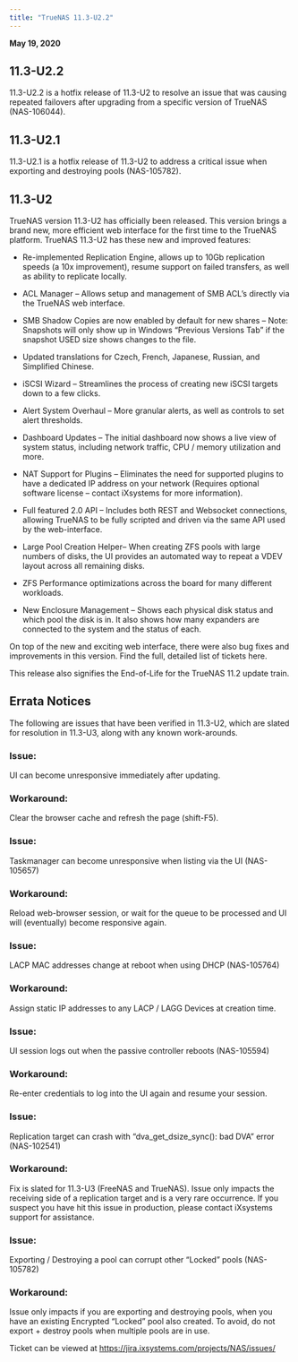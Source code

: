 ```yaml
---
title: "TrueNAS 11.3-U2.2"
---
```


**May 19, 2020**

## 11.3-U2.2

11.3-U2.2 is a hotfix release of 11.3-U2 to resolve an issue that was causing repeated failovers after upgrading from a specific version of TrueNAS (NAS-106044).

## 11.3-U2.1

11.3-U2.1 is a hotfix release of 11.3-U2 to address a critical issue when exporting and destroying pools (NAS-105782).

## 11.3-U2

TrueNAS version 11.3-U2 has officially been released. This version brings a brand new, more efficient web interface for the first time to the TrueNAS platform. TrueNAS 11.3-U2 has these new and improved features:

+ Re-implemented Replication Engine, allows up to 10Gb replication speeds (a 10x improvement), resume support on failed transfers, as well as ability to replicate locally.

+ ACL Manager – Allows setup and management of SMB ACL’s directly via the TrueNAS web interface.

+ SMB Shadow Copies are now enabled by default for new shares – Note: Snapshots will only show up in Windows “Previous Versions Tab” if the snapshot USED size shows changes to the file.

+ Updated translations for Czech, French, Japanese, Russian, and Simplified Chinese.

+ iSCSI Wizard – Streamlines the process of creating new iSCSI targets down to a few clicks.

+ Alert System Overhaul – More granular alerts, as well as controls to set alert thresholds.

+ Dashboard Updates – The initial dashboard now shows a live view of system status, including network traffic, CPU / memory utilization and more.

+ NAT Support for Plugins – Eliminates the need for supported plugins to have a dedicated IP address on your network (Requires optional software license – contact iXsystems for more information).

+ Full featured 2.0 API – Includes both REST and Websocket connections, allowing TrueNAS to be fully scripted and driven via the same API used by the web-interface.

+ Large Pool Creation Helper– When creating ZFS pools with large numbers of disks, the UI provides an automated way to repeat a VDEV layout across all remaining disks.

+ ZFS Performance optimizations across the board for many different workloads.

+ New Enclosure Management – Shows each physical disk status and which pool the disk is in. It also shows how many expanders are connected to the system and the status of each.

On top of the new and exciting web interface, there were also bug fixes and improvements in this version. Find the full, detailed list of tickets here.

This release also signifies the End-of-Life for the TrueNAS 11.2 update train.

## Errata Notices

The following are issues that have been verified in 11.3-U2, which are slated for resolution in 11.3-U3, along with any known work-arounds.

### Issue:

UI can become unresponsive immediately after updating.

### Workaround:

Clear the browser cache and refresh the page (shift-F5).

### Issue:

Taskmanager can become unresponsive when listing via the UI (NAS-105657)

### Workaround:

Reload web-browser session, or wait for the queue to be processed and UI will (eventually) become responsive again.

### Issue:

LACP MAC addresses change at reboot when using DHCP (NAS-105764)

### Workaround:

Assign static IP addresses to any LACP / LAGG Devices at creation time.

### Issue:

UI session logs out when the passive controller reboots (NAS-105594)

### Workaround:

Re-enter credentials to log into the UI again and resume your session.

### Issue:

Replication target can crash with “dva_get_dsize_sync(): bad DVA” error (NAS-102541)

### Workaround:

Fix is slated for 11.3-U3 (FreeNAS and TrueNAS). Issue only impacts the receiving side of a replication target and is a very rare occurrence. If you suspect you have hit this issue in production, please contact iXsystems support for assistance.

### Issue:

Exporting / Destroying a pool can corrupt other “Locked” pools (NAS-105782)

### Workaround:

Issue only impacts if you are exporting and destroying pools, when you have an existing Encrypted “Locked” pool also created. To avoid, do not export + destroy pools when multiple pools are in use.

Ticket can be viewed at https://jira.ixsystems.com/projects/NAS/issues/
